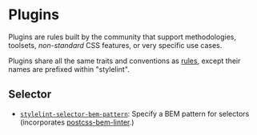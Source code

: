 # Plugins

Plugins are rules built by the community that support methodologies, toolsets, *non-standard* CSS features, or very specific use cases.

Plugins share all the same traits and conventions as [rules](/docs/user-guide/rules.md), except their names are prefixed within "stylelint".

## Selector

- [`stylelint-selector-bem-pattern`](https://github.com/davidtheclark/stylelint-selector-bem-pattern): Specify a BEM pattern for selectors (incorporates [postcss-bem-linter](https://github.com/postcss/postcss-bem-linter).)
